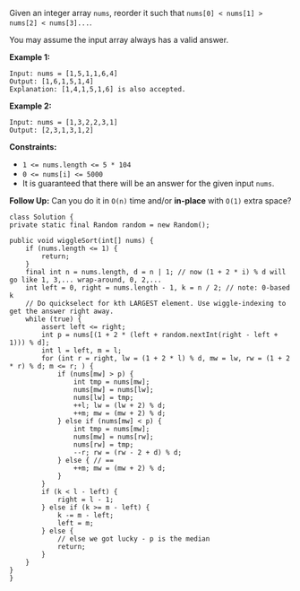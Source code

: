 Given an integer array `nums`, reorder it such that `nums[0] < nums[1] > nums[2] < nums[3]...`.

You may assume the input array always has a valid answer.

 

**Example 1:**

```
Input: nums = [1,5,1,1,6,4]
Output: [1,6,1,5,1,4]
Explanation: [1,4,1,5,1,6] is also accepted.
```

**Example 2:**

```
Input: nums = [1,3,2,2,3,1]
Output: [2,3,1,3,1,2]
```

 

**Constraints:**

- `1 <= nums.length <= 5 * 104`
- `0 <= nums[i] <= 5000`
- It is guaranteed that there will be an answer for the given input `nums`.

 

**Follow Up:** Can you do it in `O(n)` time and/or **in-place** with `O(1)` extra space?



```
class Solution {
private static final Random random = new Random();

public void wiggleSort(int[] nums) {
    if (nums.length <= 1) {
        return;
    }
    final int n = nums.length, d = n | 1; // now (1 + 2 * i) % d will go like 1, 3,... wrap-around, 0, 2,...
    int left = 0, right = nums.length - 1, k = n / 2; // note: 0-based k
    // Do quickselect for kth LARGEST element. Use wiggle-indexing to get the answer right away.
    while (true) {
        assert left <= right;
        int p = nums[(1 + 2 * (left + random.nextInt(right - left + 1))) % d];
        int l = left, m = l;
        for (int r = right, lw = (1 + 2 * l) % d, mw = lw, rw = (1 + 2 * r) % d; m <= r; ) {
            if (nums[mw] > p) {
                int tmp = nums[mw];
                nums[mw] = nums[lw];
                nums[lw] = tmp;
                ++l; lw = (lw + 2) % d;
                ++m; mw = (mw + 2) % d;
            } else if (nums[mw] < p) {
                int tmp = nums[mw];
                nums[mw] = nums[rw];
                nums[rw] = tmp;
                --r; rw = (rw - 2 + d) % d;
            } else { // ==
                ++m; mw = (mw + 2) % d;
            }
        }
        if (k < l - left) {
            right = l - 1;
        } else if (k >= m - left) {
            k -= m - left;
            left = m;
        } else {
            // else we got lucky - p is the median
            return;
        }
    }
}
}
```

